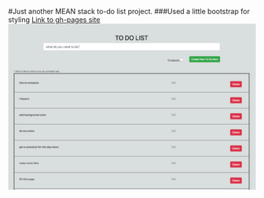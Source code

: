 #Just another MEAN stack to-do list project.
###Used a little bootstrap for styling
[Link to gh-pages site](http://thadstin.github.io/todos_MEAN/)
![screenshot of site](public/css/images/MEAN-stack_todo_list.png)
